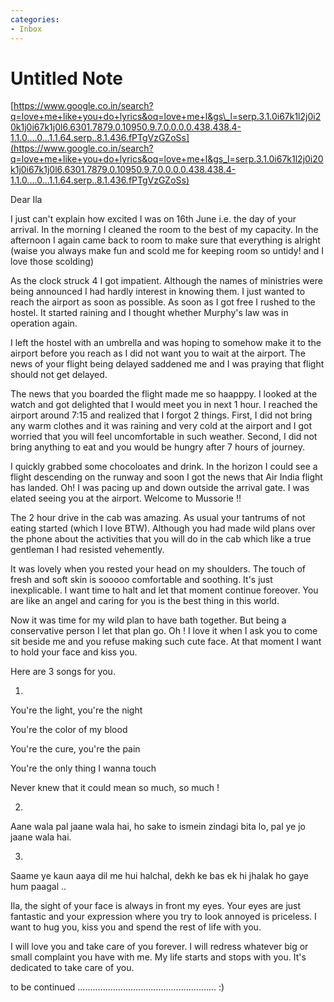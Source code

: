 ```yaml
---
categories:
- Inbox
---
```

# Untitled Note

[https://www.google.co.in/search?q=love+me+like+you+do+lyrics&oq=love+me+l&gs\_l=serp.3.1.0i67k1l2j0i20k1j0i67k1j0l6.6301.7879.0.10950.9.7.0.0.0.0.438.438.4-1.1.0....0...1.1.64.serp..8.1.436.fPTgVzGZoSs](https://www.google.co.in/search?q=love+me+like+you+do+lyrics&oq=love+me+l&gs_l=serp.3.1.0i67k1l2j0i20k1j0i67k1j0l6.6301.7879.0.10950.9.7.0.0.0.0.438.438.4-1.1.0....0...1.1.64.serp..8.1.436.fPTgVzGZoSs)

Dear Ila

  

I just can't explain how excited I was on 16th June i.e. the day of your arrival. In the morning I cleaned the room to the best of my capacity. In the afternoon I again came back to room to make sure that everything is alright (waise you always make fun and scold me for keeping room so untidy! and I love those scolding)

  

As the clock struck 4 I got impatient. Although the names of ministries were being announced I had hardly interest in knowing them. I just wanted to reach the airport as soon as possible. As soon as I got free I rushed to the hostel. It started raining and I thought whether Murphy's law was in operation again. 

  

I left the hostel with an umbrella and was hoping to somehow make it to the airport before you reach as I did not want you to wait at the airport. The news of your flight being delayed saddened me and I was praying that flight should not get delayed.

  

The news that you boarded the flight made me so haapppy. I looked at the watch and got delighted that I would meet you in next 1 hour. I reached the airport around 7:15 and realized that I forgot 2 things. First, I did not bring any warm clothes and it was raining and very cold at the airport and I got worried that you will feel uncomfortable in such weather. Second, I did not bring anything to eat and you would be hungry after 7 hours of journey.

  

I quickly grabbed some chocoloates and drink. In the horizon I could see a flight descending on the runway and soon I got the news that Air India flight has landed. Oh! I was pacing up and down outside the arrival gate. I was elated seeing you at the airport. Welcome to Mussorie !!

  

The 2 hour drive in the cab was amazing. As usual your tantrums of not eating started (which I love BTW). Although you had made wild plans over the phone about the activities that you will do in the cab which like a true gentleman I had resisted vehemently. 

  

It was lovely when you rested your head on my shoulders. The touch of fresh and soft skin is sooooo comfortable and soothing. It's just inexplicable. I want time to halt and let that moment continue foreover. You are like an angel and caring for you is the best thing in this world. 

  

Now it was time for my wild plan to have bath together. But being a conservative person I let that plan go. Oh ! I love it when I ask you to come sit beside me and you refuse making such cute face. At that moment I want to hold your face and kiss you.

  

Here are 3 songs for you.

  

1)

You're the light, you're the night

You're the color of my blood

You're the cure, you're the pain

You're the only thing I wanna touch

Never knew that it could mean so much, so much !

  

2)

Aane wala pal jaane wala hai, ho sake to ismein zindagi bita lo, pal ye jo jaane wala hai.

  

3)

Saame ye kaun aaya dil me hui halchal, dekh ke bas ek hi jhalak ho gaye hum paagal .. 

  

Ila, the sight of your face is always in front my eyes. Your eyes are just fantastic and your expression where you try to look annoyed is priceless. I want to hug you, kiss you and spend the rest of life with you.

  

I will love you and take care of you forever. I will redress whatever big or small complaint you have with me. My life starts and stops with you. It's dedicated to take care of you. 

  

to be continued ....................................................... :)